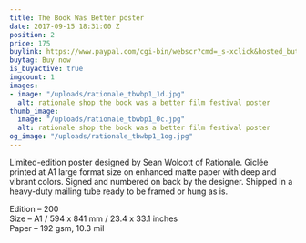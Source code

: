```yaml
---
title: The Book Was Better poster
date: 2017-09-15 18:31:00 Z
position: 2
price: 175
buylink: https://www.paypal.com/cgi-bin/webscr?cmd=_s-xclick&hosted_button_id=EJRLS8SYNQD4W
buytag: Buy now
is_buyactive: true
imgcount: 1
images:
- image: "/uploads/rationale_tbwbp1_1d.jpg"
  alt: rationale shop the book was a better film festival poster
thumb_image:
  image: "/uploads/rationale_tbwbp1_0c.jpg"
  alt: rationale shop the book was a better film festival poster
og_image: "/uploads/rationale_tbwbp1_1og.jpg"
---
```


Limited-edition poster designed by Sean Wolcott of Rationale. Giclée printed at A1 large format size on enhanced matte paper with deep and vibrant colors. Signed and numbered on back by the designer. Shipped in a heavy-duty mailing tube ready to be framed or hung as is.

Edition – 200 <br>
Size – A1 / 594 x 841 mm / 23.4 x 33.1 inches <br>
Paper – 192 gsm, 10.3 mil